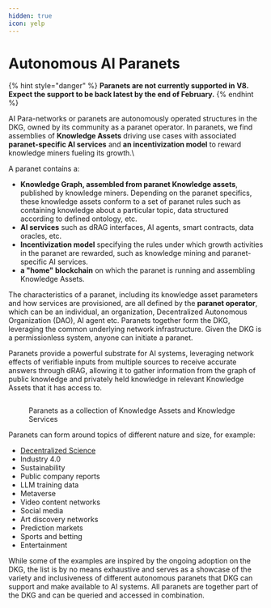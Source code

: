 ```yaml
---
hidden: true
icon: yelp
---
```


# Autonomous AI Paranets

{% hint style="danger" %}
**Paranets are not currently supported in V8. Expect the support to be back latest by the end of February.**
{% endhint %}

AI Para-networks or paranets are autonomously operated structures in the DKG, owned by its community as a paranet operator. In paranets, we find assemblies of **Knowledge Assets** driving use cases with associated **paranet-specific AI services** and **an incentivization model** to reward knowledge miners fueling its growth.\


A paranet contains a:

* **Knowledge Graph, assembled from paranet Knowledge assets**, published by knowledge miners. Depending on the paranet specifics, these knowledge assets conform to a set of paranet rules such as containing knowledge about a particular topic, data structured according to defined ontology, etc.
* **AI services** such as dRAG interfaces, AI agents, smart contracts, data oracles, etc.
* **Incentivization model** specifying the rules under which growth activities in the paranet are rewarded, such as knowledge mining and paranet-specific AI services.
* **a "home" blockchain** on which the paranet is running and assembling Knowledge Assets.

The characteristics of a paranet, including its knowledge asset parameters and how services are provisioned, are all defined by the **paranet operator**, which can be an individual, an organization, Decentralized Autonomous Organization (DAO), AI agent etc. Paranets together form the DKG, leveraging the common underlying network infrastructure. Given the DKG is a permissionless system, anyone can initiate a paranet.

Paranets provide a powerful substrate for AI systems, leveraging network effects of verifiable inputs from multiple sources to receive accurate answers through dRAG, allowing it to gather information from the graph of public knowledge and privately held knowledge in relevant Knowledge Assets that it has access to.

<figure><img src="../../../.gitbook/assets/Screenshot 2024-03-05 at 17.12.46.png" alt=""><figcaption><p>Paranets as a collection of Knowledge Assets and Knowledge Services</p></figcaption></figure>

Paranets can form around topics of different nature and size, for example:

* [Decentralized Science](https://origintrail.io/blog/announcing-the-id-theory-desci-ipo-initial-paranet-offering)
* Industry 4.0
* Sustainability
* Public company reports
* LLM training data
* Metaverse
* Video content networks
* Social media
* Art discovery networks
* Prediction markets
* Sports and betting
* Entertainment

While some of the examples are inspired by the ongoing adoption on the DKG, the list is by no means exhaustive and serves as a showcase of the variety and inclusiveness of different autonomous paranets that DKG can support and make available to AI systems. All paranets are together part of the DKG and can be queried and accessed in combination.
